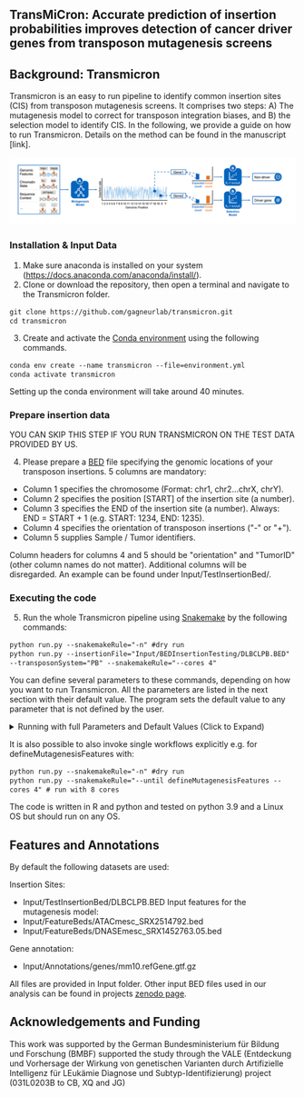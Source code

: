 
## TransMiCron: Accurate prediction of insertion probabilities improves detection of cancer driver genes from transposon mutagenesis screens

## Background: Transmicron
Transmicron is an easy to run pipeline to identify common insertion sites (CIS) from transposon mutagenesis screens. It comprises two steps: A) The mutagenesis model to correct for transposon integration biases, and B) the selection model to identify CIS. In the following, we provide a guide on how to run Transmicron. Details on the method can be found in the manuscript [link]. 

![Overview of the Transmicron method](transmicron_method.png)

### Installation & Input Data
1. Make sure anaconda is installed on your system (https://docs.anaconda.com/anaconda/install/).
2. Clone or download the repository, then open a terminal and navigate to the Transmicron folder.
```
git clone https://github.com/gagneurlab/transmicron.git
cd transmicron
```
3. Create and activate the [Conda environment](environment.yml) using the following commands.

```
conda env create --name transmicron --file=environment.yml
conda activate transmicron
```
Setting up the conda environment will take around 40 minutes.

### Prepare insertion data
YOU CAN SKIP THIS STEP IF YOU RUN TRANSMICRON ON THE TEST DATA PROVIDED BY US.

4. Please prepare a [BED](https://www.genomatix.de/online_help/help_regionminer/bedformat_help.html) file specifying the genomic locations of your transposon insertions. 5 columns are mandatory:
* Column 1 specifies the chromosome (Format: chr1, chr2...chrX, chrY).
* Column 2 specifies the position [START] of the insertion site (a number).
* Column 3 specifies the END of the insertion site (a number). Always: END = START + 1  (e.g. START: 1234, END: 1235).
* Column 4 specifies the orientation of transposon insertions ("-" or "+").
* Column 5 supplies Sample / Tumor identifiers.

Column headers for columns 4 and 5 should be "orientation" and "TumorID" (other column names do not matter). Additional columns will be disregarded. An example can be found under Input/TestInsertionBed/. 

### Executing the code
5. Run the whole Transmicron pipeline using [Snakemake](https://snakemake.readthedocs.io/en/stable/)  by the following commands:
```
python run.py --snakemakeRule="-n" #dry run
python run.py --insertionFile="Input/BEDInsertionTesting/DLBCLPB.BED" --transposonSystem="PB" --snakemakeRule="--cores 4"
```
You can define several parameters to these commands, depending on how you want to run Transmicron. All the parameters are listed in the next section with their default value. The program sets the default value to any parameter that is not defined by the user.
<details>
    <summary>Running with full Parameters and Default Values (Click to Expand)</summary>

```
python run.py \
		--insertionFile="Input/BEDInsertionTesting/DLBCLPB.BED"  \
		--transposonSystem="PB" \
		--mutagenesisMethod="predefinedFeatures" \
		--customFeatures="Input/FeatureBeds/DNASEmesc_SRX1452763.05.bed,Input/FeatureBeds/DNASEmesc_SRX1452763.05.bed" \
		--annotation="genes" \
		--multestCorrection="bonferroni" \
		--snakemakeRule="--cores 4" \
		--outputDir="Output" \
		--downloadDir="PrecomputedData" \
		--usePrecomputedFeatures="true" \
				
```

All paths can be given relative to the root of the program (i.e. where the snakefile is) or as absolute paths. If you want to use default parameters and data, you do not need to specify any additional parameters:
* insertionFile: Please supply the filepath to the BED file containing the locations of your insertions. The paths should be comma separated and the final results will be saved to [outputDir/datset] for each BED file provided here, e.g. Output/DLBCLPBD. Do not specify if you want to run Transmicron on the testing dataset.
* transposonSystem:  Transposon systems of given datasets, the same order as insertion BED files. Options: 1. PB [PiggyBac, default] 2. SB [Sleeping Beauty]
* mutagenesisMethod: Which version of the mutagenesis model do you want to apply? Options:
  * 1. "predefinedFeatures": default option; the mutagenesis model is retrained on your data using our predefined features.
  * 2. "pretrainedModel": a pretrained version of the mutagenesis model on mESC insertions is used (not available yet)
  * 3. "null": no mutagenesis model is applied, Transmicron controls only for the distribution of TA / TTAA nucleotides.
  * 4. customFeatures: please supply one or more filepaths to BED files containing feature information. The mutagenesis model is retrained using the distance of insertions to these features as input.
* annotation: Please Specify the target annotation used to identify CIS. Options: 1. "genes" [default] 2. "10kb", "20kb"...[any binlength] 3. filepath [specify a filepath to a BED file file custom features of interest, e.g. regulatory elementes]
* snakemakeRule: Specify snakemake rule here
* outputDir: Path to where the results of analysis will be written to. 
* downloadDir: Path to where pre-computed features will be downloaded to if needed. Data will be downloaded from projects [zenodo page](https://zenodo.org/record/7352017).
* usePrecomputedFeatures: Set this to true if you want to use our pre-computed features. The features will be downloaded with your first run. The data is around 15GB and downloading may take around 30 mins depending on your internet speed.



 
</details>



It is also possible to also invoke single workflows explicitly e.g. for defineMutagenesisFeatures with:
```
python run.py --snakemakeRule="-n" #dry run
python run.py --snakemakeRule="--until defineMutagenesisFeatures --cores 4" # run with 8 cores
```

The code is written in R and python and tested on python 3.9 and a Linux OS but should run on any OS. 


## Features and Annotations
By default the following datasets are used:

Insertion Sites: 
* Input/TestInsertionBed/DLBCLPB.BED
Input features for the mutagenesis model:
* Input/FeatureBeds/ATACmesc_SRX2514792.bed
* Input/FeatureBeds/DNASEmesc_SRX1452763.05.bed

Gene annotation:
* Input/Annotations/genes/mm10.refGene.gtf.gz 

All files are provided in Input folder.
Other input BED files used in our analysis can be found in projects [zenodo page](https://zenodo.org/record/7352017).
## Acknowledgements and Funding
This work was supported by the German Bundesministerium für Bildung und Forschung (BMBF) supported the study through the VALE (Entdeckung und Vorhersage der Wirkung von genetischen Varianten durch Artifizielle Intelligenz für LEukämie Diagnose und Subtyp-Identifizierung) project (031L0203B to CB, XQ and JG)
